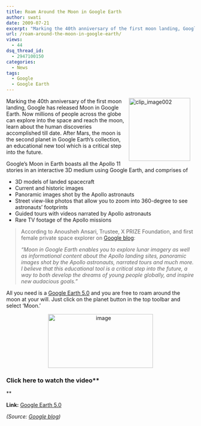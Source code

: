 ```yaml
---
title: Roam Around the Moon in Google Earth
author: swati
date: 2009-07-21
excerpt: "Marking the 40th anniversary of the first moon landing, Google has released Moon in Google Earth. Now millions of people across the globe can explore into the space and reach the moon, learn about the human discoveries accomplished till date. After Mars, the moon is the second planet in Google Earth's collection, an educational new tool which is a critical step into the future."
url: /roam-around-the-moon-in-google-earth/
views:
  - 44
dsq_thread_id:
  - 2947100150
categories:
  - News
tags:
  - Google
  - Google Earth
---
```

<img class="alignright wp-image-51802" style="border: 0pt none;margin-left: 12px;margin-right: 12px" src="http://cdn.devilsworkshop.org/files/2009/07/clip-image00226.jpg" border="0" alt="clip_image002" hspace="12" width="164" height="168" align="right" />Marking the 40th anniversary of the first moon landing, Google has released Moon in Google Earth. Now millions of people across the globe can explore into the space and reach the moon, learn about the human discoveries accomplished till date. After Mars, the moon is the second planet in Google Earth&#8217;s collection, an educational new tool which is a critical step into the future.

Google’s Moon in Earth boasts all the Apollo 11 stories in an interactive 3D medium using Google Earth, and comprises of

  * 3D models of landed spacecraft
  * Current and historic images
  * Panoramic images shot by the Apollo astronauts
  * Street view-like photos that allow you to zoom into 360-degree to see astronauts&#8217; footprints
  * Guided tours with videos narrated by Apollo astronauts
  * Rare TV footage of the Apollo missions

> According to Anousheh Ansari, Trustee, X PRIZE Foundation, and first female private space explorer on <a href="http://googleblog.blogspot.com/2009/07/explore-moon-in-google-earth.html" onclick="_gaq.push(['_trackEvent', 'outbound-article', 'http://googleblog.blogspot.com/2009/07/explore-moon-in-google-earth.html', 'Google blog']);" >Google blog</a>:
> 
> *“Moon in Google Earth enables you to explore lunar imagery as well as informational content about the Apollo landing sites, panoramic images shot by the Apollo astronauts, narrated tours and much more. I believe that this educational tool is a critical step into the future, a way to both develop the dreams of young people globally, and inspire new audacious goals.”*

All you need is a <a href="http://earth.google.com/moon/" onclick="_gaq.push(['_trackEvent', 'outbound-article', 'http://earth.google.com/moon/', 'Google Earth 5.0']);" >Google Earth 5.0</a> and you are free to roam around the moon at your will. Just click on the planet button in the top toolbar and select &#8216;Moon.&#8217;

<p style="text-align: center">
  <img class="aligncenter" style="border: 0pt none" src="http://cdn.devilsworkshop.org/files/2009/07/image28.png" border="0" alt="image" width="280" height="144" />
</p>

### Click here to watch the video**  
**<a href="http://earth.google.com/moon/" onclick="_gaq.push(['_trackEvent', 'outbound-article', 'http://earth.google.com/moon/', '']);" ></a>

**Link:** <a href="http://earth.google.com/moon/" onclick="_gaq.push(['_trackEvent', 'outbound-article', 'http://earth.google.com/moon/', 'Google Earth 5.0']);" >Google Earth 5.0</a>

*(Source: *<a href="http://googleblog.blogspot.com/2009/07/explore-moon-in-google-earth.html" onclick="_gaq.push(['_trackEvent', 'outbound-article', 'http://googleblog.blogspot.com/2009/07/explore-moon-in-google-earth.html', 'Google blog']);" ><em>Google blog</em></a>*)*
